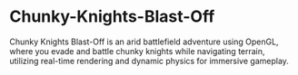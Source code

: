 # Chunky-Knights-Blast-Off
Chunky Knights Blast-Off is an arid battlefield adventure using OpenGL, where you evade and battle chunky knights while navigating terrain, utilizing real-time rendering and dynamic physics for immersive gameplay.
